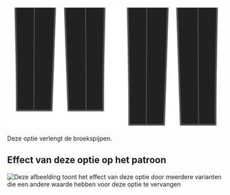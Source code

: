 ![Bonus lengte](lengthbonus.svg)

Deze optie verlengt de broekspijpen.

## Effect van deze optie op het patroon

![Deze afbeelding toont het effect van deze optie door meerdere varianten die een andere waarde hebben voor deze optie te vervangen](theo\_lengthbonus\_sample.svg "Effect van deze optie op het patroon")
